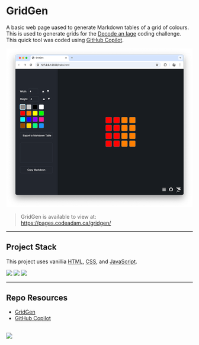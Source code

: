 # GridGen

A basic web page uased to generate Markdown tables of a grid of colours. This is used to generate grids for the [Decode an Iage](https://challenges.codeadam.ca/decode-an-image) coding challenge. This quick tool was coded using [GitHub Copilot]([https://pages.codeadam.ca/gridgen/](https://github.com/features/copilot)).

![GridGen](_readme/screenshot-gridgen.png)

> GridGen is available to view at:  
> https://pages.codeadam.ca/gridgen/

---

## Project Stack

This project uses vanillia [HTML](https://www.w3.org/html/), [CSS](https://www.w3.org/Style/CSS/Overview.en.html), and [JavaScript](https://developer.mozilla.org/en-US/docs/Web/JavaScript).

<img src="https://console.codeadam.ca/api/image/html" width="60"> <img src="https://console.codeadam.ca/api/image/css" width="60"> <img src="https://console.codeadam.ca/api/image/javascript" width="60">

---

## Repo Resources

* [GridGen](https://pages.codeadam.ca/gridgen/)
* [GitHub Copilot](https://pages.codeadam.ca/gridgen/)

<br>
<a href="https://codeadam.ca">
<img src="https://cdn.codeadam.ca/images@1.0.0/codeadam-logo-coloured-horizontal.png" width="200">
</a>


